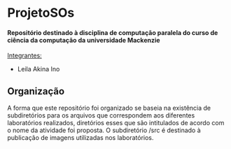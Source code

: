 # ProjetoSOs
<h4>Repositório destinado à disciplina de computação paralela do curso de ciência da computação da universidade Mackenzie</h4>

<ins>Integrantes:</ins>
- Leila Akina Ino

<h2>Organização</h2>

A forma que este repositório foi organizado se baseia na existência de subdiretórios para os arquivos que correspondem aos diferentes laboratórios realizados, diretórios esses que são intitulados de acordo com o nome da atividade foi proposta. O subdiretório /src é destinado à publicação de imagens utilizadas nos laboratórios.
